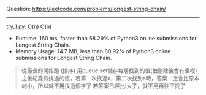 Question: https://leetcode.com/problems/longest-string-chain/

---

try_1.py: O(n) O(n)

* Runtime: 160 ms, faster than 68.29% of Python3 online submissions for Longest String Chain.
* Memory Usage: 14.7 MB, less than 80.92% of Python3 online submissions for Longest String Chain.

> 從最長的開始跑 (排序)
> 用queue set儲存每層找到的值(怕刪除後會有重複)
> 之後紀錄有找過的值，若第一次找過a，第二次找到a時，答案一定會比原本的小，所以就不用找這個字了
> 若答案已經比i大了，就不用再往下找了